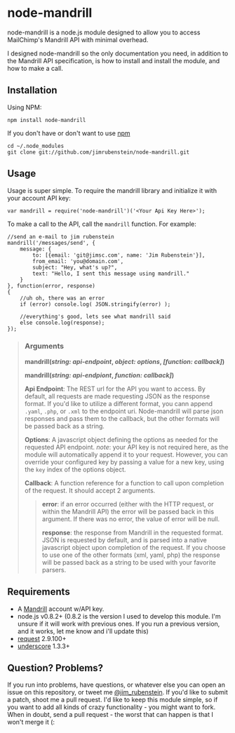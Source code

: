# node-mandrill

node-mandrill is a node.js module designed to allow you to access MailChimp's
Mandrill API with minimal overhead.

I designed node-mandrill so the only documentation you need, in addition to the
Mandrill API specification, is how to install and install the module, and how
to make a call.

## Installation

Using NPM:

    npm install node-mandrill

If you don't have or don't want to use [npm](http://npmjs.org)

    cd ~/.node_modules
    git clone git://github.com/jimrubenstein/node-mandrill.git 

## Usage

Usage is super simple.  To require the mandrill library and initialize it with
your account API key:

    var mandrill = require('node-mandrill')('<Your Api Key Here>');

To make a call to the API, call the `mandrill` function.  For example:

    //send an e-mail to jim rubenstein
    mandrill('/messages/send', {
        message: {
            to: [{email: 'git@jimsc.com', name: 'Jim Rubenstein'}],
            from_email: 'you@domain.com',
            subject: "Hey, what's up?",
            text: "Hello, I sent this message using mandrill."
        }
    }, function(error, response)
    {
        //uh oh, there was an error
        if (error) console.log( JSON.stringify(error) );

        //everything's good, lets see what mandrill said
        else console.log(response);
    });

> ### Arguments
> **mandrill(*string: api-endpoint*, *object: options*, *[function: callback]*)**
>
> **mandrill(*string: api-endpiont*, *function: callback]*)**
>
> **Api Endpoint**: The REST url for the API you want to access.  By default,
> all requests are made requesting JSON as the response format.  If you'd like
> to utilize a different format, you cann append `.yaml`, `.php`, or `.xml` to
> the endpoint uri.  Node-mandrill will parse json responses and pass them to
> the callback, but the other formats will be passed back as a string.
>
> **Options**: A javascript object defining the options as needed for the
> requested API endpoint.  *note*: your API key is not required here, as the
> module will automatically append it to your request.  However, you can
> override your configured key by passing a value for a new key, using the
> `key` index of the options object.
>
> **Callback**: A function reference for a function to call upon completion of
> the request.  It should accept 2 arguments.
>
> > **error**: if an error occurred (either with the HTTP request, or within
> > the Mandrill API) the error will be passed back in this argument.  If there
> > was no error, the value of error will be null.
> >
> > **response**: the response from Mandrill in the requested format.  JSON is
> > requested by default, and is parsed into a native javascript object upon
> > completion of the request.  If you choose to use one of the other formats
> > (xml, yaml, php) the response will be passed back as a string to be used
> > with your favorite parsers.
> >

## Requirements

- A [Mandrill](http://mandrill.com/) account w/API key.
- node.js v0.8.2+ (0.8.2 is the version I used to develop this module.  I'm
  unsure if it will work with previous ones.  If you run a previous version, and
  it works, let me know and i'll update this)
- [request](https://github.com/mikeal/request/) 2.9.100+
- [underscore](https://github.com/documentcloud/underscore/) 1.3.3+

## Question? Problems?

If you run into problems, have questions, or whatever else you can open an
issue on this repository, or tweet me
[@jim_rubenstein](http://twitter.com/jim_rubenstein).  If you'd like to submit
a patch, shoot me a pull request.  I'd like to keep this module simple, so if
you want to add all kinds of crazy functionality - you might want to fork.
When in doubt, send a pull request - the worst that can happen is that I won't
merge it (:

